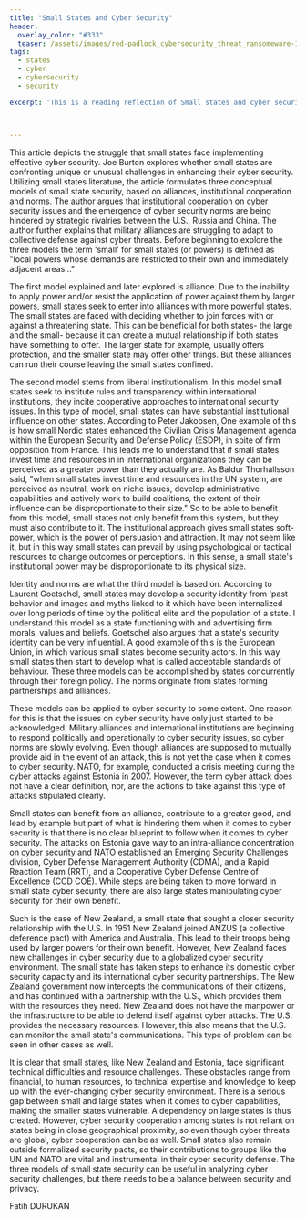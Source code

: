 ```yaml
---
title: "Small States and Cyber Security"
header:
  overlay_color: "#333"
  teaser: /assets/images/red-padlock_cybersecurity_threat_ransomeware-100751597-large.jpg
tags:
  - states
  - cyber
  - cybersecurity
  - security

excerpt: 'This is a reading reflection of Small states and cyber security: The case of New Zealand by Joe Burton that includes my thoughts, opinions, and any questions I had about the text.  '



---
```


This article depicts the struggle that small states face implementing effective cyber security. Joe Burton explores whether small states are confronting unique or unusual challenges in enhancing their cyber security. Utilizing small states literature, the article formulates three conceptual models of small state security, based on alliances, institutional cooperation and norms. The author argues that institutional cooperation on cyber security issues and the emergence of cyber security norms are being hindered by strategic rivalries between the U.S., Russia and China. The author further explains that military alliances are struggling to adapt to collective defense against cyber threats. Before beginning to explore the three models the term 'small' for small states (or powers) is defined as "local powers whose demands are restricted to their own and immediately adjacent areas…"

The first model explained and later explored is alliance. Due to the inability to apply power and/or resist the application of power against them by larger powers, small states seek to enter into alliances with more powerful states. The small states are faced with deciding whether to join forces with or against a threatening state. This can be beneficial for both states- the large and the small- because it can create a mutual relationship if both states have something to offer. The larger state for example, usually offers protection, and the smaller state may offer other things. But these alliances can run their course leaving the small states confined.

The second model stems from liberal institutionalism. In this model small states seek to institute rules and transparency within international institutions, they incite cooperative approaches to international security issues. In this type of model, small states can have substantial institutional influence on other states. According to Peter Jakobsen, One example of this is how small Nordic states enhanced the Civilian Crisis Management agenda within the European Security and Defense Policy (ESDP), in spite of firm opposition from France. This leads me to understand that if small states invest time and resources in in international organizations they can be perceived as a greater power than they actually are. As Baldur Thorhallsson said, "when small states invest time and resources in the UN system, are perceived as neutral, work on niche issues, develop administrative capabilities and actively work to build coalitions, the extent of their influence can be disproportionate to their size."  So to be able to benefit from this model, small states not only benefit from this system, but they must also contribute to it. The institutional approach gives small states soft-power, which is the power of persuasion and attraction. It may not seem like it, but in this way small states can prevail by using psychological or tactical resources to change outcomes or perceptions. In this sense, a small state's institutional power may be disproportionate to its physical size.

Identity and norms are what the third model is based on. According to Laurent Goetschel, small states may develop a security identity from 'past behavior and images and myths linked to it which have been internalized over long periods of time by the political elite and the population of a state. I understand this model as a state functioning with and advertising firm morals, values and beliefs. Goetschel also argues that a state's security identity can be very influential. A good example of this is the European Union, in which various small states become security actors. In this way small states then start to develop what is called acceptable standards of behaviour. These three models can be accomplished by states concurrently through their foreign policy.  The norms originate from states forming partnerships and alliances.

These models can be applied to cyber security to some extent. One reason for this is that the issues on cyber security have only just started to be acknowledged. Military alliances and international institutions are beginning to respond politically and operationally to cyber security issues, so cyber norms are slowly evolving. Even though alliances are supposed to mutually provide aid in the event of an attack, this is not yet the case when it comes to cyber security. NATO, for example, conducted a crisis meeting during the cyber attacks against Estonia in 2007. However, the term cyber attack does not have a clear definition, nor, are the actions to take against this type of attacks stipulated clearly.

Small states can benefit from an alliance, contribute to a greater good, and lead by example but part of what is hindering them when it comes to cyber security is that there is no clear blueprint to follow when it comes to cyber security. The attacks on Estonia gave way to an intra-alliance concentration on cyber security and NATO established an Emerging Security Challenges division, Cyber Defense Management Authority (CDMA), and a Rapid Reaction Team (RRT), and a Cooperative Cyber Defense Centre of Excellence (CCD COE). While steps are being taken to move forward in small state cyber security, there are also large states manipulating cyber security for their own benefit.

Such is the case of New Zealand, a small state that sought a closer security relationship with the U.S. In 1951 New Zealand joined ANZUS (a collective deference pact) with America and Australia. This lead to their troops being used by larger powers for their own benefit. However, New Zealand faces new challenges in cyber security due to a globalized cyber security environment. The small state has taken steps to enhance its domestic cyber security capacity and its international cyber security partnerships. The New Zealand government now intercepts the communications of their citizens, and has continued with a partnership with the U.S., which provides them with the resources they need. New Zealand does not have the manpower or the infrastructure to be able to defend itself against cyber attacks. The U.S. provides the necessary resources. However, this also means that the U.S. can monitor the small state's communications. This type of problem can be seen in other cases as well.

It is clear that small states, like New Zealand and Estonia, face significant technical difficulties and resource challenges. These obstacles range from financial, to human resources, to technical expertise and knowledge to keep up with the ever-changing cyber security environment. There is a serious gap between small and large states when it comes to cyber capabilities, making the smaller states vulnerable. A dependency on large states is thus created. However, cyber security cooperation among states is not reliant on states being in close geographical proximity, so even though cyber threats are global, cyber cooperation can be as well. Small states also remain outside formalized security pacts, so their contributions to groups like the UN and NATO are vital and instrumental in their cyber security defense. The three models of small state security can be useful in analyzing cyber security challenges, but there needs to be a balance between security and privacy.



Fatih DURUKAN
